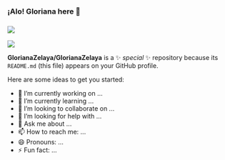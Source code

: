 ### ¡Alo! Gloriana here 👋

### <img src="https://i.pinimg.com/originals/00/4b/17/004b173f6e3d6843df10114e087f30a8.gif" />

![](https://github.com/GlorianaZelaya/[Your_GIF_Name.gif](https://static.wikia.nocookie.net/cult-of-the-lamb/images/a/ad/Lamb_Eat_Good.gif/revision/latest?cb=20221123203734))


**GlorianaZelaya/GlorianaZelaya** is a ✨ _special_ ✨ repository because its `README.md` (this file) appears on your GitHub profile.

Here are some ideas to get you started:

- 🔭 I’m currently working on ...
- 🌱 I’m currently learning ...
- 👯 I’m looking to collaborate on ...
- 🤔 I’m looking for help with ...
- 💬 Ask me about ...
- 📫 How to reach me: ...
- 😄 Pronouns: ...
- ⚡ Fun fact: ...


